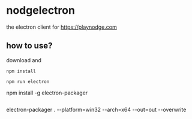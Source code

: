 # nodgelectron

the electron client for https://playnodge.com

## how to use?
download and 
```
npm install
```
```
npm run electron
```
npm install -g electron-packager
```
```
electron-packager . --platform=win32 --arch=x64 --out=out --overwrite 
```
